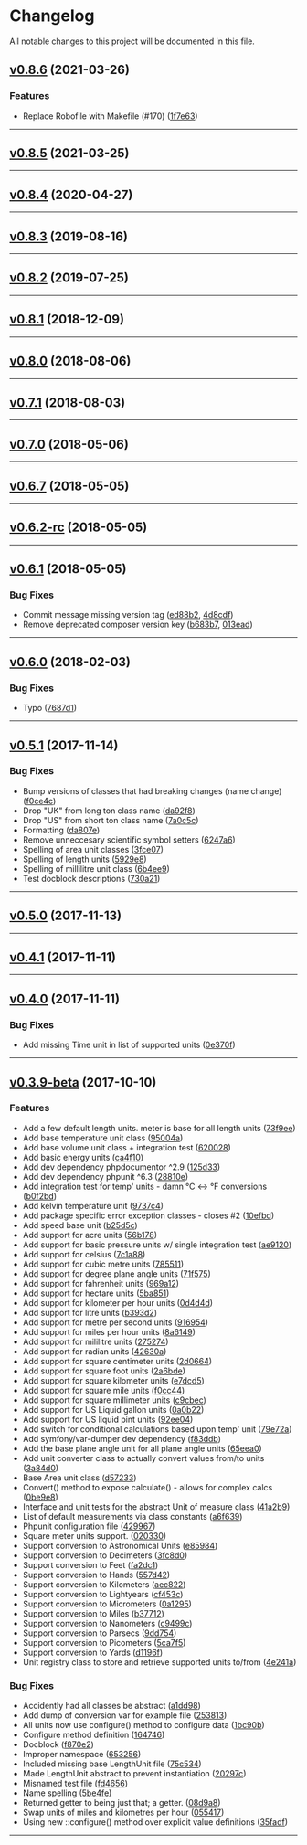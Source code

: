 <!--- BEGIN HEADER -->
# Changelog

All notable changes to this project will be documented in this file.
<!--- END HEADER -->

## [v0.8.6](https://github.com/jordanbrauer/unit-converter/compare/v0.8.5...vv0.8.6) (2021-03-26)


### Features

* Replace Robofile with Makefile (#170) ([1f7e63](https://github.com/jordanbrauer/unit-converter/commit/1f7e6350c73846d6f9d28ca5deece3b5c942b4b4))

---

## [v0.8.5](https://github.com/jordanbrauer/unit-converter/compare/v0.8.4...vv0.8.5) (2021-03-25)


---

## [v0.8.4](https://github.com/jordanbrauer/unit-converter/compare/v0.8.3...vv0.8.4) (2020-04-27)


---

## [v0.8.3](https://github.com/jordanbrauer/unit-converter/compare/v0.8.2...vv0.8.3) (2019-08-16)


---

## [v0.8.2](https://github.com/jordanbrauer/unit-converter/compare/v0.8.1...vv0.8.2) (2019-07-25)


---

## [v0.8.1](https://github.com/jordanbrauer/unit-converter/compare/v0.8.0...vv0.8.1) (2018-12-09)


---

## [v0.8.0](https://github.com/jordanbrauer/unit-converter/compare/v0.7.1...vv0.8.0) (2018-08-06)


---

## [v0.7.1](https://github.com/jordanbrauer/unit-converter/compare/v0.7.0...vv0.7.1) (2018-08-03)


---

## [v0.7.0](https://github.com/jordanbrauer/unit-converter/compare/v0.6.7...vv0.7.0) (2018-05-06)


---

## [v0.6.7](https://github.com/jordanbrauer/unit-converter/compare/v0.6.2-rc...vv0.6.7) (2018-05-05)


---

## [v0.6.2-rc](https://github.com/jordanbrauer/unit-converter/compare/v0.6.1...vv0.6.2-rc) (2018-05-05)


---

## [v0.6.1](https://github.com/jordanbrauer/unit-converter/compare/v0.6.0...vv0.6.1) (2018-05-05)


### Bug Fixes

* Commit message missing version tag ([ed88b2](https://github.com/jordanbrauer/unit-converter/commit/ed88b203305ff08913990d36819e99d0ca6fb33c), [4d8cdf](https://github.com/jordanbrauer/unit-converter/commit/4d8cdf1b6b096d2cf266dd8d337d855d56db9e17))
* Remove deprecated composer version key ([b683b7](https://github.com/jordanbrauer/unit-converter/commit/b683b793c252b97bb32a72de8a45d4cdb8c002e4), [013ead](https://github.com/jordanbrauer/unit-converter/commit/013ead47f049f954cb4cc3146663b1cdcc385d49))

---

## [v0.6.0](https://github.com/jordanbrauer/unit-converter/compare/v0.5.1...vv0.6.0) (2018-02-03)


### Bug Fixes

* Typo ([7687d1](https://github.com/jordanbrauer/unit-converter/commit/7687d1a5747b65d6bce3a6e8359045fbc5c54e6e))

---

## [v0.5.1](https://github.com/jordanbrauer/unit-converter/compare/v0.5.0...vv0.5.1) (2017-11-14)


### Bug Fixes

* Bump versions of classes that had breaking changes (name change) ([f0ce4c](https://github.com/jordanbrauer/unit-converter/commit/f0ce4c56514faf20c23e1d211a521cfafa9d04ea))
* Drop "UK" from long ton class name ([da92f8](https://github.com/jordanbrauer/unit-converter/commit/da92f8cadb023040918336531379ca7ddaa0053e))
* Drop "US" from short ton class name ([7a0c5c](https://github.com/jordanbrauer/unit-converter/commit/7a0c5c823cb58ec060fde40e0db52be8c55e8b3f))
* Formatting ([da807e](https://github.com/jordanbrauer/unit-converter/commit/da807e6420710d3ef4104a3e971284e61f5b4ac3))
* Remove unneccesary scientific symbol setters ([6247a6](https://github.com/jordanbrauer/unit-converter/commit/6247a6e48f849b5614e8f5643b176ef1c02d927d))
* Spelling of area unit classes ([3fce07](https://github.com/jordanbrauer/unit-converter/commit/3fce071d6b635103f04307215a3afb951fb6ddb5))
* Spelling of length units ([5929e8](https://github.com/jordanbrauer/unit-converter/commit/5929e86e48f11855ae0f53adb575ee53aaaf2256))
* Spelling of millilitre unit class ([6b4ee9](https://github.com/jordanbrauer/unit-converter/commit/6b4ee9ccfc376d807afdd6c1979e59eb9098abd9))
* Test docblock descriptions ([730a21](https://github.com/jordanbrauer/unit-converter/commit/730a217af07d40eb1e6ee2bbc1af97f2374cce6d))

---

## [v0.5.0](https://github.com/jordanbrauer/unit-converter/compare/v0.4.1...vv0.5.0) (2017-11-13)


---

## [v0.4.1](https://github.com/jordanbrauer/unit-converter/compare/v0.4.0...vv0.4.1) (2017-11-11)


---

## [v0.4.0](https://github.com/jordanbrauer/unit-converter/compare/v0.3.9-beta...vv0.4.0) (2017-11-11)


### Bug Fixes

* Add missing Time unit in list of supported units ([0e370f](https://github.com/jordanbrauer/unit-converter/commit/0e370f320fed91fe0b0e4a11809661da6a7144db))

---

## [v0.3.9-beta](https://github.com/jordanbrauer/unit-converter/compare/6fc1d0a4faface380dded5ec94c3de3fb5ea7224...vv0.3.9-beta) (2017-10-10)


### Features

* Add a few default length units. meter is base for all length units ([73f9ee](https://github.com/jordanbrauer/unit-converter/commit/73f9ee4e2a006a2ef9764a7943c437372bd531d7))
* Add base temperature unit class ([95004a](https://github.com/jordanbrauer/unit-converter/commit/95004ab075d8444043e833037d09b72ccafc1c30))
* Add base volume unit class + integration test ([620028](https://github.com/jordanbrauer/unit-converter/commit/6200283806160ce93d7a215282dfbc5ea0975aab))
* Add basic energy units ([ca4f10](https://github.com/jordanbrauer/unit-converter/commit/ca4f108f9de85aa1fd56f0d24b790c0658aea98f))
* Add dev dependency phpdocumentor ^2.9 ([125d33](https://github.com/jordanbrauer/unit-converter/commit/125d33346cd4f33061552e9f75af3929fdd63109))
* Add dev dependency phpunit ^6.3 ([28810e](https://github.com/jordanbrauer/unit-converter/commit/28810ef2e66f6a5eb9df0ee5b38f1746b7eb18ac))
* Add integration test for temp' units - damn °C <-> °F conversions ([b0f2bd](https://github.com/jordanbrauer/unit-converter/commit/b0f2bd86f1782e7b81a1475d03d6a96ffb0c42be))
* Add kelvin temperature unit ([9737c4](https://github.com/jordanbrauer/unit-converter/commit/9737c4b4432cdbe9b0742e94bcb1d43546fa9ae7))
* Add package specific error exception classes - closes #2 ([10efbd](https://github.com/jordanbrauer/unit-converter/commit/10efbdea1ee0ef97aca53fbe7b2e7f28cf3fb859))
* Add speed base unit ([b25d5c](https://github.com/jordanbrauer/unit-converter/commit/b25d5cdd37b174fb59c1c9739d0580727cb87963))
* Add support for acre units ([56b178](https://github.com/jordanbrauer/unit-converter/commit/56b178a2b93dbd03c4576133190ef7ac511b7122))
* Add support for basic pressure units w/ single integration test ([ae9120](https://github.com/jordanbrauer/unit-converter/commit/ae912084f44678143258a0667733c3e4f9970308))
* Add support for celsius ([7c1a88](https://github.com/jordanbrauer/unit-converter/commit/7c1a88addfd5fc1baa6712eda396ddd94137fbe5))
* Add support for cubic metre units ([785511](https://github.com/jordanbrauer/unit-converter/commit/7855114aaa34b99d4fd96c89b8e49fb05d765109))
* Add support for degree plane angle units ([71f575](https://github.com/jordanbrauer/unit-converter/commit/71f575c1d2cbb5091c77c19081873835a0db4be3))
* Add support for fahrenheit units ([969a12](https://github.com/jordanbrauer/unit-converter/commit/969a12f212303fd59468ebb64f0065ba985b9b21))
* Add support for hectare units ([5ba851](https://github.com/jordanbrauer/unit-converter/commit/5ba851283164f558b3aa99d78ebbd88790528f49))
* Add support for kilometer per hour units ([0d4d4d](https://github.com/jordanbrauer/unit-converter/commit/0d4d4daeab75cb06c6d711f8982b2d910bfb9ab6))
* Add support for litre units ([b393d2](https://github.com/jordanbrauer/unit-converter/commit/b393d2691c1f633f23d7575d1771598b7f9b0e5f))
* Add support for metre per second units ([916954](https://github.com/jordanbrauer/unit-converter/commit/9169540369340a97571db8aba07a85cbea6edf24))
* Add support for miles per hour units ([8a6149](https://github.com/jordanbrauer/unit-converter/commit/8a614907a8b55c9dbf0d4c70ad9b7cbda5c4cdb4))
* Add support for mililitre units ([275274](https://github.com/jordanbrauer/unit-converter/commit/275274eb834e27c8394678aa0fcb01fc01a9fd40))
* Add support for radian units ([42630a](https://github.com/jordanbrauer/unit-converter/commit/42630ac5ba816b09b9f757b93c850e1395381bc7))
* Add support for square centimeter units ([2d0664](https://github.com/jordanbrauer/unit-converter/commit/2d06642412ecd5fde3c0a3940956c05ebe9ffa8c))
* Add support for square foot units ([2a6bde](https://github.com/jordanbrauer/unit-converter/commit/2a6bdea6ec181779e0ee8ac0422b01e7ecd7e531))
* Add support for square kilometer units ([e7dcd5](https://github.com/jordanbrauer/unit-converter/commit/e7dcd545e0432e3d522659e0531a7d3588e3fe9c))
* Add support for square mile units ([f0cc44](https://github.com/jordanbrauer/unit-converter/commit/f0cc443bb5206583b9c3e582eada18c10b0f1a64))
* Add support for square millimeter units ([c9cbec](https://github.com/jordanbrauer/unit-converter/commit/c9cbeca7478391d587bc13d0cabc5ab9147523f3))
* Add support for US Liquid gallon units ([0a0b22](https://github.com/jordanbrauer/unit-converter/commit/0a0b2247c17b66d631f24e1f0690414c2475d6c3))
* Add support for US liquid pint units ([92ee04](https://github.com/jordanbrauer/unit-converter/commit/92ee043de8fe50555f23e8f2d69ca5c143008bd0))
* Add switch for conditional calculations based upon temp' unit ([79e72a](https://github.com/jordanbrauer/unit-converter/commit/79e72aa26dbbe8aa38373c22cc3acf1fa0467f4e))
* Add symfony/var-dumper dev dependency ([f83ddb](https://github.com/jordanbrauer/unit-converter/commit/f83ddbc41d4bbea030e21b1351a136931c83028e))
* Add the base plane angle unit for all plane angle units ([65eea0](https://github.com/jordanbrauer/unit-converter/commit/65eea02e8d46fb55dbc0c06a1ca7e4b57cd66363))
* Add unit converter class to actually convert values from/to units ([3a84d0](https://github.com/jordanbrauer/unit-converter/commit/3a84d07aab1f808a6f82a515228c1903d06e980e))
* Base Area unit class ([d57233](https://github.com/jordanbrauer/unit-converter/commit/d57233d90f1ba703030bb0e62564c37ea3157dd6))
* Convert() method to expose calculate() - allows for complex calcs ([0be9e8](https://github.com/jordanbrauer/unit-converter/commit/0be9e8e78586893a3e1a95962337c495af0d0ca0))
* Interface and unit tests for the abstract Unit of measure class ([41a2b9](https://github.com/jordanbrauer/unit-converter/commit/41a2b923afb833017156371b074207097435438c))
* List of default measurements via class constants ([a6f639](https://github.com/jordanbrauer/unit-converter/commit/a6f63950c990445df571df70092c6988eedabfea))
* Phpunit configuration file ([429967](https://github.com/jordanbrauer/unit-converter/commit/429967968f11ecafe9a96513d9796bdab32f1db3))
* Square meter units support. ([020330](https://github.com/jordanbrauer/unit-converter/commit/0203302b1365017d65202d389feec80dace39385))
* Support conversion to Astronomical Units ([e85984](https://github.com/jordanbrauer/unit-converter/commit/e85984c10ecb07d0fd35fd4a285b8f198995e66e))
* Support conversion to Decimeters ([3fc8d0](https://github.com/jordanbrauer/unit-converter/commit/3fc8d057b3cad6eec0f5f46175d245cf590a058b))
* Support conversion to Feet ([fa2dc1](https://github.com/jordanbrauer/unit-converter/commit/fa2dc156bf97126eab9a71e18b781664fd1fa2f2))
* Support conversion to Hands ([557d42](https://github.com/jordanbrauer/unit-converter/commit/557d426b95e94fc2eb460b1311ebf23877f163d4))
* Support conversion to Kilometers ([aec822](https://github.com/jordanbrauer/unit-converter/commit/aec822907747e8f59a291f13a085e92092b2f15a))
* Support conversion to Lightyears ([cf453c](https://github.com/jordanbrauer/unit-converter/commit/cf453c6c99ea431ab2cf3b049ea6c5268d78d574))
* Support conversion to Micrometers ([0a1295](https://github.com/jordanbrauer/unit-converter/commit/0a1295350acd55ee2a59bef746a36ee6674c24ab))
* Support conversion to Miles ([b37712](https://github.com/jordanbrauer/unit-converter/commit/b377122684f9b1717ce535b712ed63e438042f33))
* Support conversion to Nanometers ([c9499c](https://github.com/jordanbrauer/unit-converter/commit/c9499c872bf92f626dfca723d562c6bab3cf5831))
* Support conversion to Parsecs ([9dd754](https://github.com/jordanbrauer/unit-converter/commit/9dd7546f083c179ab76d74b857fe1af981ef1d97))
* Support conversion to Picometers ([5ca7f5](https://github.com/jordanbrauer/unit-converter/commit/5ca7f5cdaf53e4675f532351210a5b400ae59604))
* Support conversion to Yards ([d1196f](https://github.com/jordanbrauer/unit-converter/commit/d1196f67d80dd8ea6f51c725a45f9b87556a5140))
* Unit registry class to store and retrieve supported units to/from ([4e241a](https://github.com/jordanbrauer/unit-converter/commit/4e241a1b5b0787b88ea8f55da378c1818225c1de))

### Bug Fixes

* Accidently had all classes be abstract ([a1dd98](https://github.com/jordanbrauer/unit-converter/commit/a1dd98c246da0fb3577de66f89c1e219e31d045c))
* Add dump of conversion var for example file ([253813](https://github.com/jordanbrauer/unit-converter/commit/253813816ec379282cebd6815b77479c42814d27))
* All units now use configure() method to configure data ([1bc90b](https://github.com/jordanbrauer/unit-converter/commit/1bc90be6b11e2d733975b706697b2943c4755141))
* Configure method definition ([164746](https://github.com/jordanbrauer/unit-converter/commit/164746005c7ab943a2c83c9625f49239950fad03))
* Docblock ([f870e2](https://github.com/jordanbrauer/unit-converter/commit/f870e2ca53e8d2ac61f44f246c06a400db1c2c09))
* Improper namespace ([653256](https://github.com/jordanbrauer/unit-converter/commit/65325600786aa410dc3b9665c9b8b1d4ec97305a))
* Included missing base LengthUnit file ([75c534](https://github.com/jordanbrauer/unit-converter/commit/75c53423f6a7d040653f9107a07519ebb04f9b5c))
* Made LengthUnit abstract to prevent instantiation ([20297c](https://github.com/jordanbrauer/unit-converter/commit/20297c24eae9fdd0b3e65a47064978c728f55eb8))
* Misnamed test file ([fd4656](https://github.com/jordanbrauer/unit-converter/commit/fd4656d9256f92be7446f904d53a5485176dfa93))
* Name spelling ([5be4fe](https://github.com/jordanbrauer/unit-converter/commit/5be4fe397a70ef734de8443e6a7203a304f9135a))
* Returned getter to being just that; a getter. ([08d9a8](https://github.com/jordanbrauer/unit-converter/commit/08d9a81fb182ad6c696541f4790a55853be6b210))
* Swap units of miles and kilometres per hour ([055417](https://github.com/jordanbrauer/unit-converter/commit/055417b04f44d5bb7b443aab9e28438145b1fc91))
* Using new ::configure() method over explicit value definitions ([35fadf](https://github.com/jordanbrauer/unit-converter/commit/35fadfc6d66dc88b58205567c0d3cf3bf74292b6))

---

